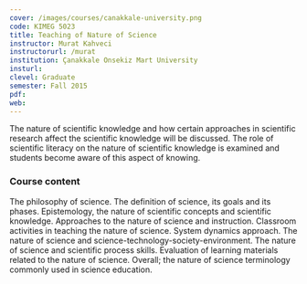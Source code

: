 ```yaml
---
cover: /images/courses/canakkale-university.png
code: KIMEG 5023
title: Teaching of Nature of Science
instructor: Murat Kahveci
instructorurl: /murat
institution: Çanakkale Onsekiz Mart University
insturl:
clevel: Graduate
semester: Fall 2015
pdf:
web:
---
```

The nature of scientific knowledge and how certain approaches in scientific research affect the scientific knowledge will be discussed. The role of scientific literacy on the nature of scientific knowledge is examined and students become aware of this aspect of knowing.

### Course content

The philosophy of science. The definition of science, its goals and its phases. Epistemology, the nature of scientific concepts and scientific knowledge. Approaches to the nature of science and instruction. Classroom activities in teaching the nature of science. System dynamics approach. The nature of science and science-technology-society-environment. The nature of science and scientific process skills. Evaluation of learning materials related to the nature of science. Overall; the nature of science terminology commonly used in science education.
